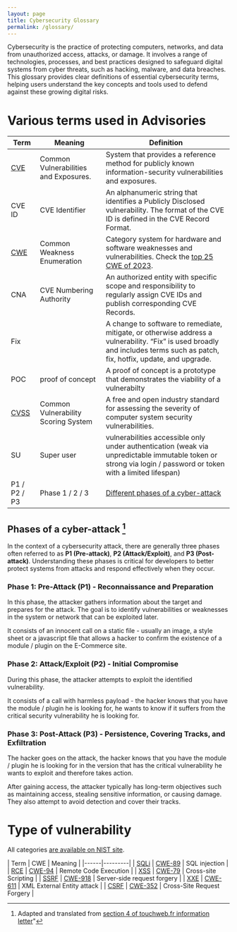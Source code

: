```yaml
---
layout: page
title: Cybersecurity Glossary
permalink: /glossary/
---
```


Cybersecurity is the practice of protecting computers, networks, and data from unauthorized access, attacks, or damage. It involves a range of technologies, processes, and best practices designed to safeguard digital systems from cyber threats, such as hacking, malware, and data breaches. This glossary provides clear definitions of essential cybersecurity terms, helping users understand the key concepts and tools used to defend against these growing digital risks.

# Various terms used in Advisories

| Term | Meaning | Definition |
|------|---------|------------|
| [CVE](https://en.wikipedia.org/wiki/Common_Vulnerabilities_and_Exposures) | Common Vulnerabilities and Exposures. | System that provides a reference method for publicly known information-security vulnerabilities and exposures. |
| CVE ID | CVE Identifier | An alphanumeric string that identifies a Publicly Disclosed vulnerability. The format of the CVE ID is defined in the CVE Record Format. |
| [CWE](https://en.wikipedia.org/wiki/Common_Weakness_Enumeration) | Common Weakness Enumeration | Category system for hardware and software weaknesses and vulnerabilities. Check the [top 25 CWE of 2023](https://cwe.mitre.org/top25/archive/2023/2023_top25_list.html). |
| CNA | CVE Numbering Authority | An authorized entity with specific scope and responsibility to regularly assign CVE IDs and publish corresponding CVE Records. |
| Fix || A change to software to remediate, mitigate, or otherwise address a vulnerability. “Fix” is used broadly and includes terms such as patch, fix, hotfix, update, and upgrade.|
| POC | proof of concept | A proof of concept is a prototype that demonstrates the viability of a vulnerabilty |
| [CVSS](https://en.wikipedia.org/wiki/Common_Vulnerability_Scoring_System) | Common Vulnerability Scoring System | A free and open industry standard for assessing the severity of computer system security vulnerabilities. |
| SU | Super user | vulnerabilities accessible only under authentication (weak via unpredictable immutable token or strong via login / password or token with a limited lifespan) |
| P1 / P2 / P3 | Phase 1 / 2 / 3 | [Different phases of a cyber-attack](#phases-of-a-cyber-attack) |

## Phases of a cyber-attack [^1]

In the context of a cybersecurity attack, there are generally three phases often referred to as **P1 (Pre-attack)**, **P2 (Attack/Exploit)**, and **P3 (Post-attack)**. Understanding these phases is critical for developers to better protect systems from attacks and respond effectively when they occur.

### Phase 1: Pre-Attack (P1) - Reconnaissance and Preparation

In this phase, the attacker gathers information about the target and prepares for the attack. The goal is to identify vulnerabilities or weaknesses in the system or network that can be exploited later.

It consists of an innocent call on a static file - usually an image, a style sheet or a javascript file that allows a hacker to confirm the existence of a module / plugin on the E-Commerce site.

### Phase 2: Attack/Exploit (P2) - Initial Compromise

During this phase, the attacker attempts to exploit the identified vulnerability.

It consists of a call with harmless payload - the hacker knows that you have the module / plugin he is looking for, he wants to know if it suffers from the critical security vulnerability he is looking for.

### Phase 3: Post-Attack (P3) - Persistence, Covering Tracks, and Exfiltration

The hacker goes on the attack, the hacker knows that you have the module / plugin he is looking for in the version that has the critical vulnerability he wants to exploit and therefore takes action.

After gaining access, the attacker typically has long-term objectives such as maintaining access, stealing sensitive information, or causing damage. They also attempt to avoid detection and cover their tracks.

[^1]: Adapted and translated from [section 4 of touchweb.fr information letter](https://www.touchweb.fr/lettre-information-24011)"

# Type of vulnerability

All categories [are available on NIST site](https://nvd.nist.gov/vuln/categories).

| Term | CWE | Meaning |
|------|---------|
| [SQLi](https://en.wikipedia.org/wiki/SQL_injection) | [CWE-89](https://cwe.mitre.org/data/definitions/89.html) | SQL injection |
| [RCE](https://en.wikipedia.org/wiki/RCE_-_Remote_Code_Execution) | [CWE-94](https://cwe.mitre.org/data/definitions/94.html) | Remote Code Execution |
| [XSS](https://en.wikipedia.org/wiki/Cross-site_scripting) | [CWE-79](https://cwe.mitre.org/data/definitions/79.html) | Cross-site Scripting |
| [SSRF](https://en.wikipedia.org/wiki/Server-side_request_forgery) | [CWE-918](https://cwe.mitre.org/data/definitions/918.html) | Server-side request forgery |
| [XXE](https://en.wikipedia.org/wiki/XML_external_entity_attack) | [CWE-611](https://cwe.mitre.org/data/definitions/611.html) | XML External Entity attack | 
| [CSRF](https://en.wikipedia.org/wiki/Cross-site_request_forgery) | [CWE-352](https://cwe.mitre.org/data/definitions/352.html) | Cross-Site Request Forgery | 
